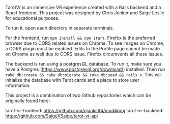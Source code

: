 TarotVr is an immersive VR experience created with a Rails backend and a React frontend. This project was designed by Chris Junker and Saige Leslie for educational purposes. 

To run it, open each directory in seperate terminals. 

For the frontend, run `npm install && npm start`. Firefox is the preferred browser due to CORS related issues on Chrome. To see images on Chrome, a CORS plugin must be enabled. Edits to the Profile page cannot be made on Chrome as well due to CORS issue. Firefox circumvents all these issues.

The backend is ran using a postgresQL database. To run it, make sure you have a Postgres (https://www.postgresql.org/download/) installed. Then run `rake db:create && rake db:migrate && rake db:seed && rails s`. This will initialize the database with Tarot cards and a place to store user information. 

This project is a combination of two Github repositories which can be originally found here: 

tarot-vr-frontend: https://github.com/cjunks94/mod4proj
tarot-vr-backend: https://github.com/SaigeXSaige/tarot-vr-api